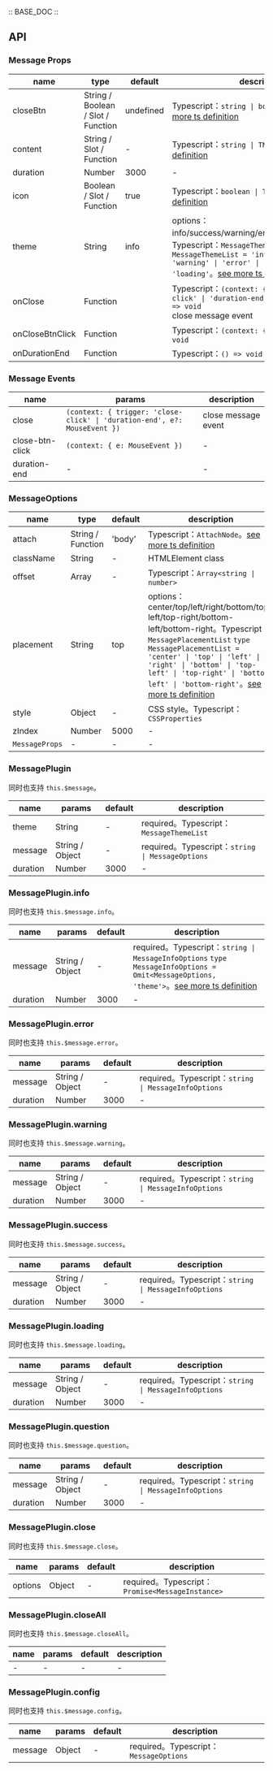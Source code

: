 :: BASE_DOC ::

## API
### Message Props

name | type | default | description | required
-- | -- | -- | -- | --
closeBtn | String / Boolean / Slot / Function | undefined | Typescript：`string \| boolean \| TNode`。[see more ts definition](https://github.com/Tencent/tdesign-vue-next/blob/develop/src/common.ts) | N
content | String / Slot / Function | - | Typescript：`string \| TNode`。[see more ts definition](https://github.com/Tencent/tdesign-vue-next/blob/develop/src/common.ts) | N
duration | Number | 3000 | \- | N
icon | Boolean / Slot / Function | true | Typescript：`boolean \| TNode`。[see more ts definition](https://github.com/Tencent/tdesign-vue-next/blob/develop/src/common.ts) | N
theme | String | info | options：info/success/warning/error/question/loading。Typescript：`MessageThemeList` `type MessageThemeList = 'info' \| 'success' \| 'warning' \| 'error' \| 'question' \| 'loading'`。[see more ts definition](https://github.com/Tencent/tdesign-vue-next/tree/develop/src/message/type.ts) | N
onClose | Function |  | Typescript：`(context: { trigger: 'close-click' \| 'duration-end', e?: MouseEvent }) => void`<br/>close message event | N
onCloseBtnClick | Function |  | Typescript：`(context: { e: MouseEvent }) => void`<br/> | N
onDurationEnd | Function |  | Typescript：`() => void`<br/> | N

### Message Events

name | params | description
-- | -- | --
close | `(context: { trigger: 'close-click' \| 'duration-end', e?: MouseEvent })` | close message event
close-btn-click | `(context: { e: MouseEvent })` | \-
duration-end | \- | \-

### MessageOptions

name | type | default | description | required
-- | -- | -- | -- | --
attach | String / Function | 'body' | Typescript：`AttachNode`。[see more ts definition](https://github.com/Tencent/tdesign-vue-next/blob/develop/src/common.ts) | N
className | String | - | HTMLElement class | N
offset | Array | - | Typescript：`Array<string \| number>` | N
placement | String | top | options：center/top/left/right/bottom/top-left/top-right/bottom-left/bottom-right。Typescript：`MessagePlacementList` `type MessagePlacementList = 'center' \| 'top' \| 'left' \| 'right' \| 'bottom' \| 'top-left' \| 'top-right' \| 'bottom-left' \| 'bottom-right'`。[see more ts definition](https://github.com/Tencent/tdesign-vue-next/tree/develop/src/message/type.ts) | N
style | Object | - | CSS style。Typescript：`CSSProperties` | N
zIndex | Number | 5000 | \- | N
`MessageProps` | \- | - | \- | N

### MessagePlugin

同时也支持 `this.$message`。

name | params | default | description
-- | -- | -- | --
theme | String | - | required。Typescript：`MessageThemeList`
message | String / Object | - | required。Typescript：`string \| MessageOptions`
duration | Number | 3000 | \-

### MessagePlugin.info

同时也支持 `this.$message.info`。

name | params | default | description
-- | -- | -- | --
message | String / Object | - | required。Typescript：`string \| MessageInfoOptions` `type MessageInfoOptions = Omit<MessageOptions, 'theme'>`。[see more ts definition](https://github.com/Tencent/tdesign-vue-next/tree/develop/src/message/type.ts)
duration | Number | 3000 | \-

### MessagePlugin.error

同时也支持 `this.$message.error`。

name | params | default | description
-- | -- | -- | --
message | String / Object | - | required。Typescript：`string \| MessageInfoOptions`
duration | Number | 3000 | \-

### MessagePlugin.warning

同时也支持 `this.$message.warning`。

name | params | default | description
-- | -- | -- | --
message | String / Object | - | required。Typescript：`string \| MessageInfoOptions`
duration | Number | 3000 | \-

### MessagePlugin.success

同时也支持 `this.$message.success`。

name | params | default | description
-- | -- | -- | --
message | String / Object | - | required。Typescript：`string \| MessageInfoOptions`
duration | Number | 3000 | \-

### MessagePlugin.loading

同时也支持 `this.$message.loading`。

name | params | default | description
-- | -- | -- | --
message | String / Object | - | required。Typescript：`string \| MessageInfoOptions`
duration | Number | 3000 | \-

### MessagePlugin.question

同时也支持 `this.$message.question`。

name | params | default | description
-- | -- | -- | --
message | String / Object | - | required。Typescript：`string \| MessageInfoOptions`
duration | Number | 3000 | \-

### MessagePlugin.close

同时也支持 `this.$message.close`。

name | params | default | description
-- | -- | -- | --
options | Object | - | required。Typescript：`Promise<MessageInstance>`

### MessagePlugin.closeAll

同时也支持 `this.$message.closeAll`。

name | params | default | description
-- | -- | -- | --
\- | \- | - | \-

### MessagePlugin.config

同时也支持 `this.$message.config`。

name | params | default | description
-- | -- | -- | --
message | Object | - | required。Typescript：`MessageOptions`
